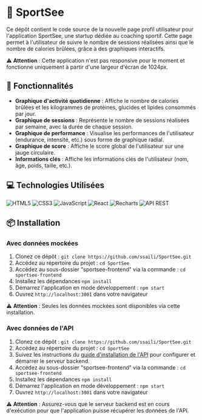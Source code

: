 # 📂 SportSee
Ce dépôt contient le code source de la nouvelle page profil utilisateur pour l'application SportSee, une startup dédiée au coaching sportif. Cette page permet à l'utilisateur de suivre le nombre de sessions réalisées ainsi que le nombre de calories brûlées, grâce à des graphiques interactifs.

⚠️ **Attention** : Cette application n'est pas responsive pour le moment et fonctionne uniquement à partir d'une largeur d'écran de 1024px.

## 🚀 Fonctionnalités
- **Graphique d'activité quotidienne** : Affiche le nombre de calories brûlées et les kilogrammes de protéines, glucides et lipides consommés par jour.
- **Graphique de sessions** : Représente le nombre de sessions réalisées par semaine, avec la durée de chaque session.
- **Graphique de performance** : Visualise les performances de l'utilisateur (endurance, intensité, etc.) sous forme de graphique radial.
- **Graphique de score** : Affiche le score global de l'utilisateur sur une jauge circulaire.
- **Informations clés** : Affiche les informations clés de l'utilisateur (nom, âge, poids, taille, etc.).

## 💻 Technologies Utilisées
![HTML5](https://img.shields.io/badge/html5-%23E34F26.svg?style=for-the-badge&logo=html5&logoColor=white)
![CSS3](https://img.shields.io/badge/css3-%231572B6.svg?style=for-the-badge&logo=css3&logoColor=white)
![JavaScript](https://img.shields.io/badge/javascript-%23323330.svg?style=for-the-badge&logo=javascript&logoColor=%23F7DF1E)
![React](https://img.shields.io/badge/react-%2320232a.svg?style=for-the-badge&logo=react&logoColor=%2361DAFB)
![Recharts](https://img.shields.io/badge/Recharts-%238884d8.svg?style=for-the-badge&logo=react&logoColor=%23ffffff)
![API REST](https://img.shields.io/badge/API-REST-brightgreen?style=for-the-badge)

## 📦 Installation
### Avec données mockées

1. Clonez ce dépôt : `git clone https://github.com/ssaili/SportSee.git`
2. Accédez au répertoire du projet : `cd SportSee`
3. Accédez au sous-dossier "sportsee-frontend" via la commande : `cd sportsee-frontend`
4. Installez les dépendances `npm install`
5. Démarrez l'application en mode développement : `npm start`
6. Ouvrez `http://localhost:3001` dans votre navigateur

⚠️ **Attention** : Seules les données mockées sont disponibles via cette installation.

### Avec données de l'API

1. Clonez ce dépôt : `git clone https://github.com/ssaili/SportSee.git`
2. Accédez au répertoire du projet : `cd SportSee`
3. Suivez les instructions du [guide d'installation de l'API](https://github.com/OpenClassrooms-Student-Center/P9-front-end-dashboard) pour configurer et démarrer le serveur backend.
4. Accédez au sous-dossier "sportsee-frontend" via la commande : `cd sportsee-frontend`
5. Installez les dépendances `npm install`
6. Démarrez l'application en mode développement : `npm start`
7. Ouvrez `http://localhost:3001` dans votre navigateur

⚠️ **Attention** : Assurez-vous que le serveur backend est en cours d'exécution pour que l'application puisse récupérer les données de l'API.
